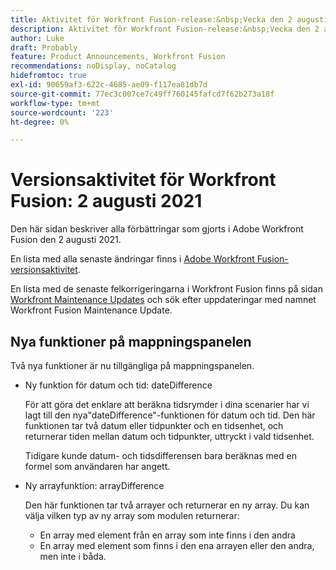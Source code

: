 ```yaml
---
title: Aktivitet för Workfront Fusion-release:&nbsp;Vecka den 2 augusti 2021
description: Aktivitet för Workfront Fusion-release:&nbsp;Vecka den 2 augusti 2021
author: Luke
draft: Probably
feature: Product Announcements, Workfront Fusion
recommendations: noDisplay, noCatalog
hidefromtoc: true
exl-id: 90659af3-622c-4685-ae09-f117ea81db7d
source-git-commit: 77ec3c007ce7c49ff760145fafcd7f62b273a18f
workflow-type: tm+mt
source-wordcount: '223'
ht-degree: 0%

---
```


# Versionsaktivitet för Workfront Fusion: 2 augusti 2021

Den här sidan beskriver alla förbättringar som gjorts i Adobe Workfront Fusion den 2 augusti 2021.

En lista med alla senaste ändringar finns i [Adobe Workfront Fusion-versionsaktivitet](/help/workfront-fusion/fusion-product-releases/fusion-release-activity.md).

En lista med de senaste felkorrigeringarna i Workfront Fusion finns på sidan [Workfront Maintenance Updates](https://experienceleague.adobe.com/docs/workfront-known-issues/releases/current-updates.html) och sök efter uppdateringar med namnet Workfront Fusion Maintenance Update.


## Nya funktioner på mappningspanelen

Två nya funktioner är nu tillgängliga på mappningspanelen.

* Ny funktion för datum och tid: dateDifference

  För att göra det enklare att beräkna tidsrymder i dina scenarier har vi lagt till den nya&quot;dateDifference&quot;-funktionen för datum och tid. Den här funktionen tar två datum eller tidpunkter och en tidsenhet, och returnerar tiden mellan datum och tidpunkter, uttryckt i vald tidsenhet.

  Tidigare kunde datum- och tidsdifferensen bara beräknas med en formel som användaren har angett.

* Ny arrayfunktion: arrayDifference

  Den här funktionen tar två arrayer och returnerar en ny array. Du kan välja vilken typ av ny array som modulen returnerar:

   * En array med element från en array som inte finns i den andra
   * En array med element som finns i den ena arrayen eller den andra, men inte i båda.
